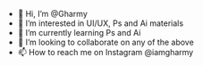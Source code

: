- 👋 Hi, I’m @Gharmy
- 👀 I’m interested in UI/UX, Ps and Ai materials 
- 🌱 I’m currently learning Ps and Ai
- 💞️ I’m looking to collaborate on any of the above 
- 📫 How to reach me on Instagram @iamgharmy

<!---
Gharmy/Gharmy is a ✨ special ✨ repository because its `README.md` (this file) appears on your GitHub profile.
You can click the Preview link to take a look at your changes.
--->
